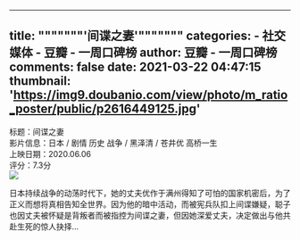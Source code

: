 
---
title: """""""'间谍之妻'"""""""
categories: 
    - 社交媒体
    - 豆瓣 - 一周口碑榜
author: 豆瓣 - 一周口碑榜
comments: false
date: 2021-03-22 04:47:15
thumbnail: 'https://img9.doubanio.com/view/photo/m_ratio_poster/public/p2616449125.jpg'
---

<div>   
标题：间谍之妻 <br> 影片信息：日本 / 剧情 历史 战争 / 黑泽清 / 苍井优 高桥一生 <br> 上映日期：2020.06.06 <br> 评分：7.3分 <br> <img src="https://img9.doubanio.com/view/photo/m_ratio_poster/public/p2616449125.jpg" referrerpolicy="no-referrer"> <p>日本持续战争的动荡时代下，她的丈夫优作于满州得知了可怕的国家机密后，为了正义而想将真相告知全世界。因为他的暗中活动，而被宪兵队扣上间谍嫌疑，聪子也因丈夫被怀疑是背叛者而被指控为间谍之妻，但因她深爱丈夫，决定做出与他共赴生死的惊人抉择...</p>  
</div>
            